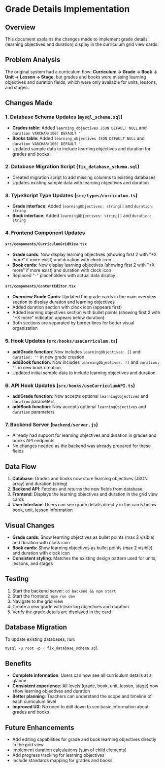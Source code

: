 # Grade Details Implementation

## Overview
This document explains the changes made to implement grade details (learning objectives and duration) display in the curriculum grid view cards.

## Problem Analysis
The original system had a curriculum flow: **Curriculum → Grade → Book → Unit → Lesson → Stage**, but grades and books were missing learning objectives and duration fields, which were only available for units, lessons, and stages.

## Changes Made

### 1. Database Schema Updates (`mysql_schema.sql`)
- **Grades table**: Added `learning_objectives JSON DEFAULT NULL` and `duration VARCHAR(100) DEFAULT ''`
- **Books table**: Added `learning_objectives JSON DEFAULT NULL` and `duration VARCHAR(100) DEFAULT ''`
- Updated sample data to include learning objectives and duration for grades and books

### 2. Database Migration Script (`fix_database_schema.sql`)
- Created migration script to add missing columns to existing databases
- Updates existing sample data with learning objectives and duration

### 3. TypeScript Type Updates (`src/types/curriculum.ts`)
- **Grade interface**: Added `learningObjectives: string[]` and `duration: string`
- **Book interface**: Added `learningObjectives: string[]` and `duration: string`

### 4. Frontend Component Updates
#### `src/components/CurriculumGridView.tsx`
- **Grade cards**: Now display learning objectives (showing first 2 with "+X more" if more exist) and duration with clock icon
- **Book cards**: Now display learning objectives (showing first 2 with "+X more" if more exist) and duration with clock icon
- Replaced "-" placeholders with actual data display

#### `src/components/ContentEditor.tsx`
- **Overview Grade Cards**: Updated the grade cards in the main overview section to display duration and learning objectives
- Added duration section with clock icon (appears first)
- Added learning objectives section with bullet points (showing first 2 with "+X more" indicator, appears below duration)
- Both sections are separated by border lines for better visual organization

### 5. Hook Updates (`src/hooks/useCurriculum.ts`)
- **addGrade function**: Now includes `learningObjectives: []` and `duration: ''` in new grade creation
- **addBook function**: Now includes `learningObjectives: []` and `duration: ''` in new book creation
- Updated initial sample data to include learning objectives and duration

### 6. API Hook Updates (`src/hooks/useCurriculumAPI.ts`)
- **addGrade function**: Now accepts optional `learningObjectives` and `duration` parameters
- **addBook function**: Now accepts optional `learningObjectives` and `duration` parameters

### 7. Backend Server (`backend/server.js`)
- Already had support for learning objectives and duration in grades and books API endpoints
- No changes needed as the backend was already prepared for these fields

## Data Flow
1. **Database**: Grades and books now store learning objectives (JSON array) and duration (string)
2. **Backend API**: Fetches and returns the new fields from database
3. **Frontend**: Displays the learning objectives and duration in the grid view cards
4. **User Interface**: Users can see grade details directly in the cards below book, unit, lesson information

## Visual Changes
- **Grade cards**: Show learning objectives as bullet points (max 2 visible) and duration with clock icon
- **Book cards**: Show learning objectives as bullet points (max 2 visible) and duration with clock icon
- **Consistent styling**: Matches the existing design pattern used for units, lessons, and stages

## Testing
1. Start the backend server: `cd backend && npm start`
2. Start the frontend: `npm run dev`
3. Navigate to the grid view
4. Create a new grade with learning objectives and duration
5. Verify the grade details are displayed in the card

## Database Migration
To update existing databases, run:
```sql
mysql -u root -p < fix_database_schema.sql
```

## Benefits
- **Complete information**: Users can now see all curriculum details at a glance
- **Consistent experience**: All levels (grade, book, unit, lesson, stage) now show learning objectives and duration
- **Better planning**: Teachers can understand the scope and timeline of each curriculum level
- **Improved UX**: No need to drill down to see basic information about grades and books

## Future Enhancements
- Add editing capabilities for grade and book learning objectives directly in the grid view
- Implement duration calculations (sum of child elements)
- Add progress tracking for learning objectives
- Include standards mapping for grades and books
